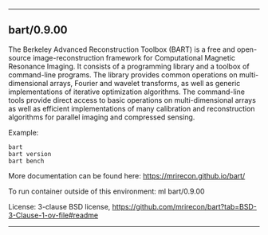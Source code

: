 
----------------------------------
## bart/0.9.00 ##
The Berkeley Advanced Reconstruction Toolbox (BART) is a free and open-source image-reconstruction framework for Computational Magnetic Resonance Imaging. It consists of a programming library and a toolbox of command-line programs. The library provides common operations on multi-dimensional arrays, Fourier and wavelet transforms, as well as generic implementations of iterative optimization algorithms. The command-line tools provide direct access to basic operations on multi-dimensional arrays as well as efficient implementations of many calibration and reconstruction algorithms for parallel imaging and compressed sensing.

Example:
```
bart
bart version
bart bench
```

More documentation can be found here: https://mrirecon.github.io/bart/

To run container outside of this environment: ml bart/0.9.00

License: 3-clause BSD license, https://github.com/mrirecon/bart?tab=BSD-3-Clause-1-ov-file#readme

----------------------------------
